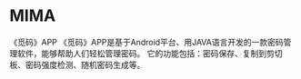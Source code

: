 # MIMA
《觅码》APP
《觅码》APP是基于Android平台、用JAVA语言开发的一款密码管理软件，能够帮助人们轻松管理密码。
它的功能包括：密码保存、复制到剪切板、密码强度检测、随机密码生成等。
